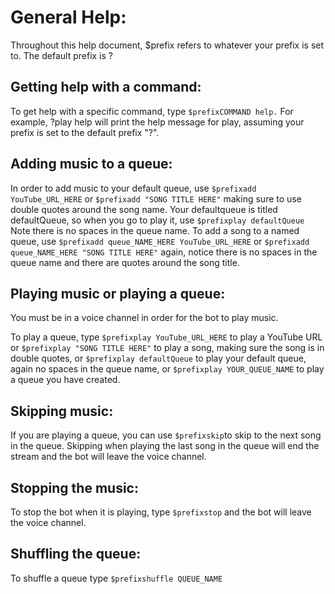 
# General Help:  
Throughout this help document, $prefix refers to whatever your prefix is set to. The default prefix is ?

## Getting help with a command:  
To get help with a specific command, type ```$prefixCOMMAND help.``` For example,
?play help will print the help message for play, assuming your prefix is set to
the default prefix "?".

## Adding music to a queue:  
In order to add music to your default queue, use ```$prefixadd YouTube_URL_HERE``` or
```$prefixadd "SONG TITLE HERE"``` making sure to use double quotes around the song name.
Your defaultqueue is titled defaultQueue, so when you go to play it, use ```$prefixplay defaultQueue```
Note there is no spaces in the queue name. To add a song to a named queue, use 
```$prefixadd queue_NAME_HERE YouTube_URL_HERE``` or ```$prefixadd queue_NAME_HERE "SONG TITLE HERE"```
again, notice there is no spaces in the queue name and there are quotes around the song title.

## Playing music or playing a queue:  
You must be in a voice channel in order for the bot to play music.  

To play a queue, type ```$prefixplay YouTube_URL_HERE``` to play a YouTube URL or
```$prefixplay "SONG TITLE HERE"``` to play a song, making sure the song is in double quotes, or 
```$prefixplay defaultQueue``` to play your default queue, again no spaces in the queue name, or 
```$prefixplay YOUR_QUEUE_NAME``` to play a queue you have created.

## Skipping music:  
If you are playing a queue, you can use ```$prefixskip```to skip to the 
next song in the queue. Skipping when playing the last song in the queue 
will end the stream and the bot will leave the voice channel.

## Stopping the music:  
To stop the bot when it is playing, type ```$prefixstop``` and the bot will leave the voice channel.

## Shuffling the queue:  
To shuffle a queue type ```$prefixshuffle QUEUE_NAME```






